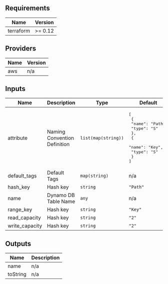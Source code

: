 ## Requirements

| Name | Version |
|------|---------|
| terraform | >= 0.12 |

## Providers

| Name | Version |
|------|---------|
| aws | n/a |

## Inputs

| Name | Description | Type | Default | Required |
|------|-------------|------|---------|:--------:|
| attribute | Naming Convention Definition | `list(map(string))` | <pre>[<br>  {<br>    "name": "Path",<br>    "type": "S"<br>  },<br>  {<br>    "name": "Key",<br>    "type": "S"<br>  }<br>]</pre> | no |
| default\_tags | Default Tags | `map(string)` | n/a | yes |
| hash\_key | Hash key | `string` | `"Path"` | no |
| name | Dynamo DB Table Name | `any` | n/a | yes |
| range\_key | Hash key | `string` | `"Key"` | no |
| read\_capacity | Hash key | `string` | `"2"` | no |
| write\_capacity | Hash key | `string` | `"2"` | no |

## Outputs

| Name | Description |
|------|-------------|
| name | n/a |
| toString | n/a |

